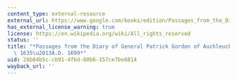 ```yaml
---
content_type: external-resource
external_url: https://www.google.com/books/edition/Passages_from_the_Diary_of_General_Patri/VoRpAAAAcAAJ?hl=en&gbpv=1
has_external_license_warning: true
license: https://en.wikipedia.org/wiki/All_rights_reserved
status: ''
title: "*Passages from the Diary of General Patrick Gordon of Auchleuchries: A.D.\
  \ 1635\u2013A.D. 1699*"
uid: 28b04b5c-cb91-4fbd-80b6-157ce7be6814
wayback_url: ''
---
```

